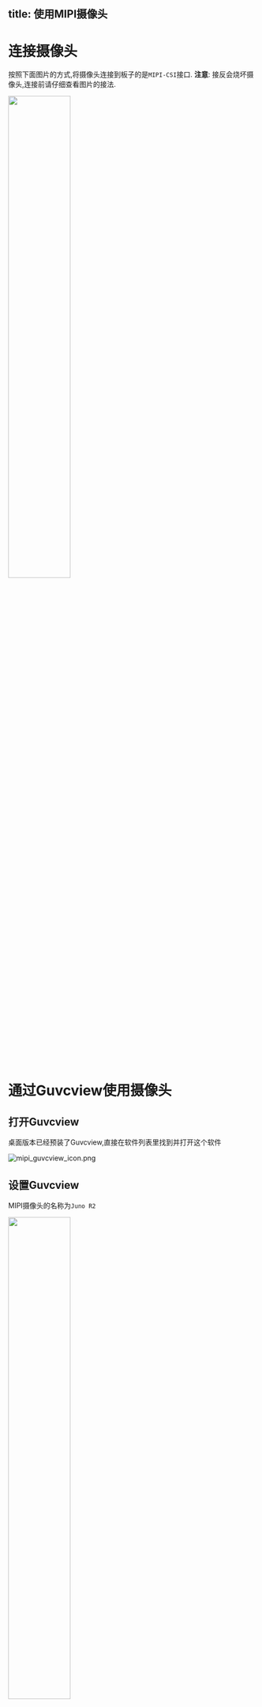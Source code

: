 title: 使用MIPI摄像头
---

# 连接摄像头

按照下面图片的方式,将摄像头连接到板子的是`MIPI-CSI`接口.
**注意**: 接反会烧坏摄像头,连接前请仔细查看图片的接法.

<img src="/images/vim3/docs_vim3_camera_OS08A10.jpg" width="50%" height="50%" >

# 通过Guvcview使用摄像头

## 打开Guvcview

桌面版本已经预装了Guvcview,直接在软件列表里找到并打开这个软件

![mipi_guvcview_icon.png](/images/vim3/mipi_guvcview_icon.png)

## 设置Guvcview

MIPI摄像头的名称为`Juno R2`

<img src="/images/vim3/mipi_guvcview_setting.png" width="50%" height="50%" >

分辨率设置成`1920x1080`,RGB格式为`BGR3-BGR3`

<img src="/images/vim3/mipi_guvcview_seccess.png" width="50%" height="50%" >

设置成功以后,就能正常的使用摄像头了

# 测试IR-Cut 

通过`v4l2`可以测试使用IR-Cut

测试需要在`framebuffer`模式下进行,通过`Ctrl`+`Alt`+`F1`的键盘组合,切换到`framebuffer`模式

IR-Cut不打开

```shell
v4l2_test  -c 1 -p 0 -F 0 -f 0 -D 0 -R 1 -r 2 -d 2 -N 1000 -n 800 -w 0 -e 1 -I 0 -b /dev/fb0 -v /dev/video0
```

IR-Cut打开

```shell
v4l2_test  -c 1 -p 0 -F 0 -f 0 -D 0 -R 1 -r 2 -d 2 -N 1000 -n 800 -w 0 -e 1 -I 1 -b /dev/fb0 -v /dev/video0
```

# 使用Gstreamer录制视频
```
$ gst-launch-1.0 v4l2src name=vsrc device=/dev/video0 ! video/x-raw,width=1920,height=1080,framerate=60/1,format=RGB ! filesink location=.//test.rgb
```
录制的视频保存在`test.rgb`中


# 通过Opencv使用MIPICamera

## Python

python版本的源码如下,

```python
import cv2

if __name__ == '__main__':

    val = True

    cap = cv2.VideoCapture(0)
    cap.set(cv2.CAP_PROP_FRAME_WIDTH, 1920)
    cap.set(cv2.CAP_PROP_FRAME_HEIGHT, 1080)

    fourcc = cv2.VideoWriter_fourcc(*'XVID')

    out = cv2.VideoWriter("./test.avi", fourcc, 20.0, (640, 480), True)

    while val is True:
        ret, frame = cap.read()
        cv2.cvtColor(frame,cv2.COLOR_RGB2BGR)
        if frame is None:
            break
        else:
            out.write(frame)
            cv2.imshow("video", frame)
            k = cv2.waitKey(1) & 0xFF
            if k == 27:
                break

    cap.release()
    out.release()
```

## C++

C++版本的源码如下

```c++
#include <opencv2/highgui/highgui.hpp>
#include <opencv2/imgproc/imgproc.hpp>
#include <opencv2/core/core.hpp>
#include <iostream>
#include <string>
using
namespace  cv;

using
namespace  std;

int main(int argc, char** argv)
{
	int count=100;
	string str = argv[1];
	string res=str.substr(10);
	VideoCapture capture(stoi(res));
        capture.set(CV_CAP_PROP_FRAME_WIDTH, 1920);
	capture.set(CV_CAP_PROP_FRAME_HEIGHT, 1080);
	while (count)
	{
		Mat frame;
		capture >> frame;

		if (frame.empty()) {
			break;
		}
		int h = frame.rows;
		int w = frame.cols;
		const char *name = "video";
		cvNamedWindow(name, 0);
		cvResizeWindow(name, w / 1, h / 1);
		imshow(name, frame);
		waitKey(30);
		count--;
	}
	return 0;
}

```

编译命令:

```sh
$ gcc -o test test.cpp -lopencv_imgproc -lopencv_core -lopencv_videoio -lopencv_imgcodecs -lopencv_highgui -std=c++11 -std=gnu++11 -Wall -std=c++11 -lstdc++
```

运行:

```sh
$ ./test /dev/videoX
```


**更多资料:**
- [khadas.com/shop](https://www.khadas.com/product-page/os08a10-8mp-camera)
- [原理图](https://dl.khadas.com/Hardware/Accessories/OS08A10/OS08A10_V11_Specification.pdf)
- [数据手册](https://dl.khadas.com/Hardware/Accessories/OS08A10/OS08A10-H92A_Specification_Version-2-11_SE.pdf)
